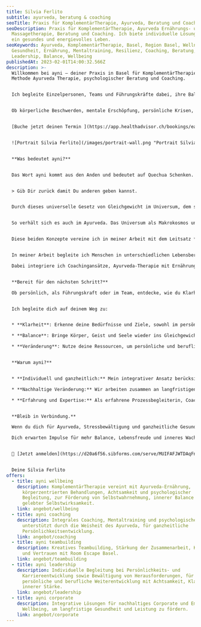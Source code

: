 ```yaml
---
title: Silvia Ferlito
subtitle: ayurveda, beratung & coaching
seoTitle: Praxis für KomplementärTherapie, Ayurveda, Beratung und Coaching in Basel!
seoDescription: Praxis für KomplementärTherapie, Ayurveda Ernährungs- und
  Massagetherapie, Beratung und Coaching. Ich biete individuelle Lösungen für
  ein gesundes und energievolles Leben.
seoKeywords: Ayurveda, KomplementärTherapie, Basel, Region Basel, Wellness,
  Gesundheit, Ernährung, Mentaltraining, Resilienz, Coaching, Beratung,
  Leadership, Balance, Wellbeing
publishedAt: 2023-02-01T14:00:32.566Z
description: >-
  Willkommen bei ayni – deiner Praxis in Basel für KomplementärTherapie in der
  Methode Ayurveda Therapie, psychologischer Beratung und Coaching. 


  Ich begleite Einzelpersonen, Teams und Führungskräfte dabei, ihre Balance zu stärken, ihr Potenzial zu entfalten und Wandel bewusst zu gestalten.


  Ob körperliche Beschwerden, mentale Erschöpfung, persönliche Krisen, Weiterentwicklung oder berufliche Herausforderungen. Bei ayni findest du einen Raum für Reflexion, Wachstum und nachhaltige Veränderung. Ich arbeite mit einem integrativen Ansatz, der die Weisheit des Ayurveda mit moderner Prozessbegleitung verbindet - individuell, achtsam und auf Augenhöhe.


  [Buche jetzt deinen Termin ](https://app.healthadvisor.ch/bookings/ea78fca9028a430ea120ea2c10420468)oder [schreibe mir über das Kontaktformular](#contact-form).


  ![Portrait Silvia Ferlito](/images/portrait-wall.png "Portrait Silvia Ferlito")


  **Was bedeutet ayni?**


  Das Wort ayni kommt aus den Anden und bedeutet auf Quechua Schenken. Damit wird die gegenseitige Hilfe der Mitglieder einer Gemeinschaft beschrieben. Ayni bezeichnet somit die Gegenseitigkeit und Wechselbeziehung zwischen dem Innen und Aussen, dem Nehmen und Geben.


  > Gib Dir zurück damit Du anderen geben kannst.


  Durch dieses universelle Gesetz von Gleichgewicht im Universum, dem ständigen Austausch zwischen Mensch, Natur und Universum auch auf energetischer Ebene ist das eine im Anderen vorhanden.


  So verhält sich es auch im Ayurveda. Das Universum als Makrokosmos und der Mensch als Mikrokosmos widerspiegeln sich in einem direkten Zusammenhang und stehen in Wechselbeziehung zu sich.


  Diese beiden Konzepte vereine ich in meiner Arbeit mit dem Leitsatz *„Gib Dir zurück, damit Du anderen geben kannst.“* für ein Gleichgewicht zwischen Mensch, Natur und Universum und für den Einklang zwischen Körper, Geist und Seele. Denn nur, wenn wir uns selbst wieder in Balance bringen, können wir auch unsere volle Kraft entfalten.


  In meiner Arbeit begleite ich Menschen in unterschiedlichen Lebensbereichen, von persönlichem Wachstum und Leadership-Entwicklung bis hin zu komplementärtherapeutischen Prozessen.

  Dabei integriere ich Coachingansätze, Ayurveda-Therapie mit Ernährung, Massage, Lifestyle-Beratung, Achtsamkeit und Wellbeing zu einer individuellen, ganzheitlichen Begleitung - auf körperlicher, mentaler und emotionaler Ebene.


  **Bereit für den nächsten Schritt?**

  Ob persönlich, als Führungskraft oder im Team, entdecke, wie du Klarheit gewinnst, innere Balance stärkst und bewusste Veränderung gestaltest. Vereinbare dein erstes Gespräch - ich freue mich, dich kennenzulernen.


  Ich begleite dich auf deinem Weg zu:


  * **Klarheit**: Erkenne deine Bedürfnisse und Ziele, sowohl im persönlichen als auch im beruflichen Kontext.

  * **Balance**: Bringe Körper, Geist und Seele wieder ins Gleichgewicht und aktiviere deine natürlichen Heilungskräfte.

  * **Veränderung**: Nutze deine Ressourcen, um persönliche und berufliche Herausforderungen zu meistern und zu wachsen.


  **Warum ayni?**


  * **Individuell und ganzheitlich:** Mein integrativer Ansatz berücksichtigt deine ganz persönlichen Bedürfnisse – mit einem Fokus auf Körper, Geist und Seele.

  * **Nachhaltige Veränderung:** Wir arbeiten zusammen an langfristigen Lösungen, die dir helfen, dich nachhaltig weiterzuentwickeln.

  * **Erfahrung und Expertise:** Als erfahrene Prozessbegleiterin, Coach und Ayurveda-Therapeutin biete ich dir fundierte Unterstützung in allen Lebensbereichen.


  **Bleib in Verbindung.**

  Wenn du dich für Ayurveda, Stressbewältigung und ganzheitliche Gesundheit interessierst, lade ich dich herzlich ein, meinen Newsletter zu abonnieren.

  Dich erwarten Impulse für mehr Balance, Lebensfreude und inneres Wachstum.


  📨 [Jetzt anmelden](https://d20a6f56.sibforms.com/serve/MUIFAFJWTDAqFnb3TaHJD_nHVWXlVO-bQSxg2g0FG9Ca6pOFdFgtsycARkvzYqko_s1SQIJL4pZtJFS4snC_wkasbRP1-r8tziHEexVc79dXB2h1PPoS1otMGuvNtf4DInkxp8NSNLTG2kyu3PsxIlIjVCyX9ATs4oGWf_GUlfzutPJwTyx4bUFmUJcl-NTMzhOwhENFXHJp8CV0)


  Deine Silvia Ferlito
offers:
  - title: ayni wellbeing
    description: KomplementärTherapie vereint mit Ayurveda-Ernährung,
      körperzentrierten Behandlungen, Achtsamkeit und psychologischer
      Begleitung, zur Förderung von Selbstwahrnehmung, innerer Balance und
      gelebter Selbstwirksamkeit.
    link: angebot/wellbeing
  - title: ayni coaching
    description: Integrales Coaching, Mentaltraining und psychologische Beratung,
      unterstützt durch die Weisheit des Ayurveda, für ganzheitliche
      Persönlichkeitsentwicklung.
    link: angebot/coaching
  - title: ayni teambuilding
    description: Kreatives Teambuilding, Stärkung der Zusammenarbeit, Kommunikation
      und Vertrauen mit Room Escape Basel.
    link: angebot/teambuilding
  - title: ayni leadership
    description: Individuelle Begleitung bei Persönlichkeits- und
      Karriereentwicklung sowie Bewältigung von Herausforderungen, für deine
      persönliche und berufliche Weiterentwicklung mit Achtsamkeit, Klarheit und
      innerer Stärke.
    link: angebot/leadership
  - title: ayni corporate
    description: Integrative Lösungen für nachhaltiges Corporate und Employee
      Wellbeing, um langfristige Gesundheit und Leistung zu fördern.
    link: angebot/corporate
---
```

